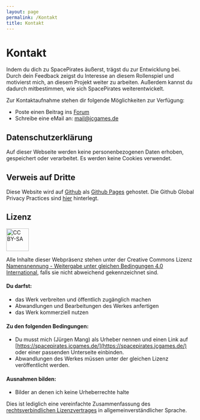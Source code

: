 ```yaml
---
layout: page
permalink: /Kontakt
title: Kontakt
---
```


# Kontakt

Indem du dich zu SpacePirates äußerst, trägst du zur Entwicklung bei. Durch dein Feedback zeigst du Interesse an diesem Rollenspiel und motivierst mich, an diesem Projekt weiter zu arbeiten. Außerdem kannst du dadurch mitbestimmen, wie sich SpacePirates weiterentwickelt.

Zur Kontaktaufnahme stehen dir folgende Möglichkeiten zur Verfügung:

- Poste einen Beitrag ins [Forum](http://tanelorn.net/index.php/board,225.0.html)
- Schreibe eine eMail an: [mail@jcgames.de](mailto:mail@jcgames.de)

## Datenschutzerklärung

Auf dieser Webseite werden keine personenbezogenen Daten erhoben, gespeichert oder verarbeitet. Es werden keine Cookies verwendet.

## Verweis auf Dritte

Diese Website wird auf [Github](https://www.github.com/) als [Github Pages](https://help.github.com/articles/what-is-github-pages/) gehostet. Die Github Global Privacy Practices sind [hier](https://help.github.com/articles/global-privacy-practices/) hinterlegt.

## Lizenz

<img alt="CC BY-SA" height="60" src="{{ site.baseurl }}/assets/images/ccbysa.svg"/>

Alle Inhalte dieser Webpräsenz stehen unter der Creative Commons Lizenz [Namensnennung - Weitergabe unter gleichen Bedingungen 4.0 International](http://creativecommons.org/licenses/by-sa/4.0/), falls sie nicht abweichend gekennzeichnet sind.

#### Du darfst:

- das Werk verbreiten und öffentlich zugänglich machen
- Abwandlungen und Bearbeitungen des Werkes anfertigen
- das Werk kommerziell nutzen

#### Zu den folgenden Bedingungen:

- Du musst mich (Jürgen Mang) als Urheber nennen und einen Link auf [https://spacepirates.jcgames.de/](https://spacepirates.jcgames.de/) oder einer passenden Unterseite einbinden.
- Abwandlungen des Werkes müssen unter der gleichen Lizenz veröffentlicht werden.

#### Ausnahmen bilden:

- Bilder an denen ich keine Urheberrechte halte

Dies ist lediglich eine vereinfachte Zusammenfassung des [rechtsverbindlichen Lizenzvertrages](http://creativecommons.org/licenses/by-sa/4.0/legalcode) in allgemeinverständlicher Sprache.
